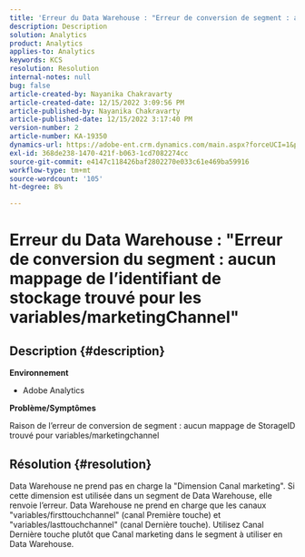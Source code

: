 ```yaml
---
title: 'Erreur du Data Warehouse : "Erreur de conversion de segment : aucun mappage de l’identifiant de stockage trouvé pour les variables/marketingChannel"'
description: Description
solution: Analytics
product: Analytics
applies-to: Analytics
keywords: KCS
resolution: Resolution
internal-notes: null
bug: false
article-created-by: Nayanika Chakravarty
article-created-date: 12/15/2022 3:09:56 PM
article-published-by: Nayanika Chakravarty
article-published-date: 12/15/2022 3:17:40 PM
version-number: 2
article-number: KA-19350
dynamics-url: https://adobe-ent.crm.dynamics.com/main.aspx?forceUCI=1&pagetype=entityrecord&etn=knowledgearticle&id=985b0388-8a7c-ed11-81ac-6045bd006e5a
exl-id: 368de238-1470-421f-b063-1cd7082274cc
source-git-commit: e4147c118426baf2802270e033c61e469ba59916
workflow-type: tm+mt
source-wordcount: '105'
ht-degree: 8%

---
```


# Erreur du Data Warehouse : &quot;Erreur de conversion du segment : aucun mappage de l’identifiant de stockage trouvé pour les variables/marketingChannel&quot;

## Description {#description}


<b>Environnement</b>

- Adobe Analytics

<b>Problème/Symptômes</b>

Raison de l’erreur de conversion de segment : aucun mappage de StorageID trouvé pour variables/marketingchannel


## Résolution {#resolution}


Data Warehouse ne prend pas en charge la &quot;Dimension Canal marketing&quot;. Si cette dimension est utilisée dans un segment de Data Warehouse, elle renvoie l’erreur. Data Warehouse ne prend en charge que les canaux &quot;variables/firsttouchchannel&quot; (canal Première touche) et &quot;variables/lasttouchchannel&quot; (canal Dernière touche). Utilisez Canal Dernière touche plutôt que Canal marketing dans le segment à utiliser en Data Warehouse.

